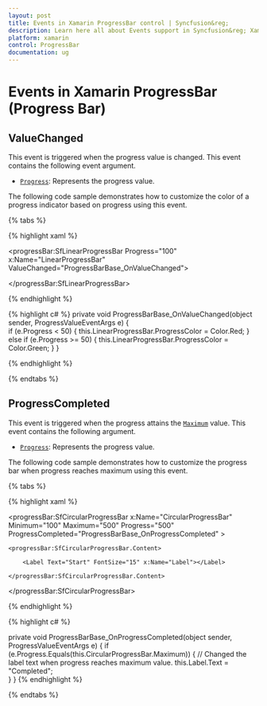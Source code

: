 ```yaml
---
layout: post
title: Events in Xamarin ProgressBar control | Syncfusion&reg;
description: Learn here all about Events support in Syncfusion&reg; Xamarin ProgressBar control, its elements and more.
platform: xamarin
control: ProgressBar
documentation: ug
---
```


# Events in Xamarin ProgressBar (Progress Bar)

## ValueChanged

This event is triggered when the progress value is changed. This event contains the following event argument.

* [`Progress`](https://help.syncfusion.com/cr/xamarin/Syncfusion.XForms.ProgressBar.ProgressValueEventArgs.html#Syncfusion_XForms_ProgressBar_ProgressValueEventArgs_Progress): Represents the progress value.

The following code sample demonstrates how to customize the color of a progress indicator based on progress using this event. 

{% tabs %} 

{% highlight xaml %}

<progressBar:SfLinearProgressBar Progress="100" x:Name="LinearProgressBar" ValueChanged="ProgressBarBase_OnValueChanged">

</progressBar:SfLinearProgressBar>

{% endhighlight %}

{% highlight c# %}
private void ProgressBarBase_OnValueChanged(object sender, ProgressValueEventArgs e)
{   
    if (e.Progress < 50)
    {
        this.LinearProgressBar.ProgressColor = Color.Red;
    }
    else if (e.Progress >= 50)
    {
        this.LinearProgressBar.ProgressColor = Color.Green; 
    }
}

{% endhighlight %}

{% endtabs %} 

## ProgressCompleted

This event is triggered when the progress attains the [`Maximum`](https://help.syncfusion.com/cr/xamarin/Syncfusion.XForms.ProgressBar.ProgressBarBase.html#Syncfusion_XForms_ProgressBar_ProgressBarBase_Maximum) value. This event contains the following argument.

* [`Progress`](https://help.syncfusion.com/cr/xamarin/Syncfusion.XForms.ProgressBar.ProgressValueEventArgs.html#Syncfusion_XForms_ProgressBar_ProgressValueEventArgs_Progress): Represents the progress value.

The following code sample demonstrates how to customize the progress bar when progress reaches maximum using this event. 

{% tabs %} 

{% highlight xaml %}

<progressBar:SfCircularProgressBar x:Name="CircularProgressBar" Minimum="100" Maximum="500" Progress="500" ProgressCompleted="ProgressBarBase_OnProgressCompleted" >

    <progressBar:SfCircularProgressBar.Content>

        <Label Text="Start" FontSize="15" x:Name="Label"></Label>

    </progressBar:SfCircularProgressBar.Content>

</progressBar:SfCircularProgressBar>

{% endhighlight %}

{% highlight c# %}

private void ProgressBarBase_OnProgressCompleted(object sender, ProgressValueEventArgs e)
{
    if (e.Progress.Equals(this.CircularProgressBar.Maximum))
    {
        // Changed the label text when progress reaches maximum value.
        this.Label.Text = "Completed";  
    }
}
{% endhighlight %}

{% endtabs %} 
